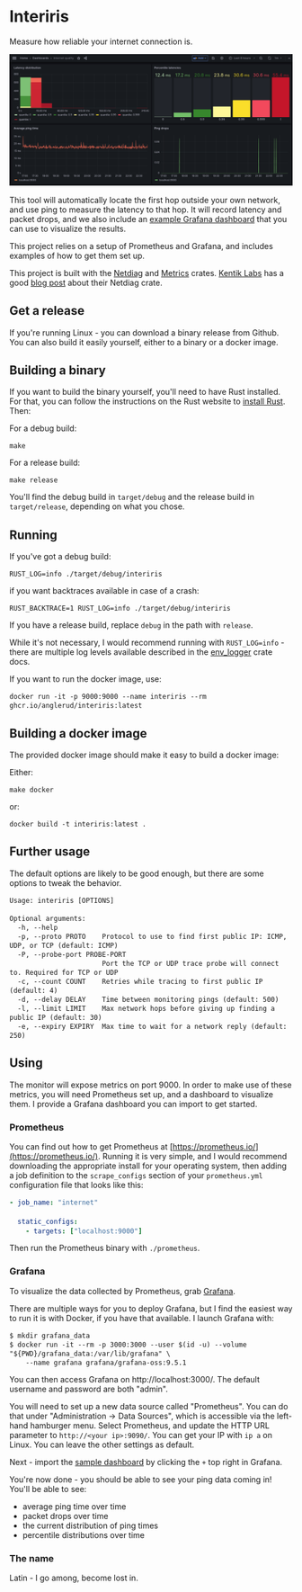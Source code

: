 # Interiris

Measure how reliable your internet connection is.

![Screenshot of Grafana dashboard](./grafana_dashboard.png)

This tool will automatically locate the first hop outside your own network, and
use ping to measure the latency to that hop. It will record latency and packet
drops, and we also include an [example Grafana
dashboard](./grafana_dashboard.json) that you can use to visualize the results.

This project relies on a setup of Prometheus and Grafana, and includes examples
of how to get them set up.

This project is built with the [Netdiag](https://crates.io/crates/netdiag) and
[Metrics](https://metrics.rs/) crates. [Kentik Labs](https://kentiklabs.com/)
has a good [blog
post](https://kentiklabs.com/blog/open-sourcing-our-netdiag-crate/) about their
Netdiag crate.


##  Get a release

If you're running Linux - you can download a binary release from Github. You
can also build it easily yourself, either to a binary or a docker image.


## Building a binary

If you want to build the binary yourself, you'll need to have Rust installed.
For that, you can follow the instructions on the Rust website to [install
Rust](https://www.rust-lang.org/tools/install). Then:

For a debug build:

    make

For a release build:

    make release

You'll find the debug build in `target/debug` and the release build in
`target/release`, depending on what you chose.


## Running

If you've got a debug build:

    RUST_LOG=info ./target/debug/interiris

if you want backtraces available in case of a crash:

    RUST_BACKTRACE=1 RUST_LOG=info ./target/debug/interiris

If you have a release build, replace `debug` in the path with `release`.

While it's not necessary, I would recommend running with `RUST_LOG=info` -
there are multiple log levels available described in the
[env_logger](https://docs.rs/env_logger/latest/env_logger/) crate docs.


If you want to run the docker image, use:

    docker run -it -p 9000:9000 --name interiris --rm ghcr.io/anglerud/interiris:latest


## Building a docker image

The provided docker image should make it easy to build a docker image:

Either:

    make docker

or:

    docker build -t interiris:latest .


## Further usage

The default options are likely to be good enough, but there are some options to
tweak the behavior.

    Usage: interiris [OPTIONS]
    
    Optional arguments:
      -h, --help
      -p, --proto PROTO    Protocol to use to find first public IP: ICMP, UDP, or TCP (default: ICMP)
      -P, --probe-port PROBE-PORT
                           Port the TCP or UDP trace probe will connect to. Required for TCP or UDP
      -c, --count COUNT    Retries while tracing to first public IP (default: 4)
      -d, --delay DELAY    Time between monitoring pings (default: 500)
      -l, --limit LIMIT    Max network hops before giving up finding a public IP (default: 30)
      -e, --expiry EXPIRY  Max time to wait for a network reply (default: 250)


## Using

The monitor will expose metrics on port 9000. In order to make use of these
metrics, you will need Prometheus set up, and a dashboard to visualize them. I
provide a Grafana dashboard you can import to get started.


### Prometheus

You can find out how to get Prometheus at
[https://prometheus.io/](https://prometheus.io/). Running it is very simple,
and I would recommend downloading the appropriate install for your operating
system, then adding a job definition to the `scrape_configs` section of your
`prometheus.yml` configuration file that looks like this:

```yaml
- job_name: "internet"

  static_configs:
    - targets: ["localhost:9000"]
```

Then run the Prometheus binary with `./prometheus`.


### Grafana

To visualize the data collected by Prometheus, grab
[Grafana](https://grafana.com/oss/grafana/).

There are multiple ways for you to deploy Grafana, but I find the easiest way
to run it is with Docker, if you have that available. I launch Grafana with:

    $ mkdir grafana_data
    $ docker run -it --rm -p 3000:3000 --user $(id -u) --volume "${PWD}/grafana_data:/var/lib/grafana" \
        --name grafana grafana/grafana-oss:9.5.1

You can then access Grafana on http://localhost:3000/. The default username and
password are both "admin".

You will need to set up a new data source called "Prometheus". You can do that
under "Administration -> Data Sources", which is accessible via the left-hand
hamburger menu. Select Prometheus, and update the HTTP URL parameter to
`http://<your ip>:9090/`. You can get your IP with `ip a` on Linux. You can
leave the other settings as default.

Next - import the [sample dashboard](./grafana_dashboard.json) by clicking the
`+` top right in Grafana.

You're now done - you should be able to see your ping data coming in! You'll be
able to see:

* average ping time over time
* packet drops over time
* the current distribution of ping times
* percentile distributions over time


### The name

Latin - I go among, become lost in.
